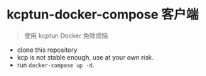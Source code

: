 # kcptun-docker-compose 客户端
> 使用 kcptun Docker 免除烦恼

- clone this repository
- kcp is not stable enough, use at your own risk.
- run `docker-compose up -d`.

